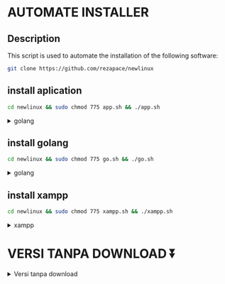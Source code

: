 # AUTOMATE INSTALLER

## Description
This script is used to automate the installation of the following software:

```bash
git clone https://github.com/rezapace/newlinux
```

## install aplication
```bash
cd newlinux && sudo chmod 775 app.sh && ./app.sh
```
<!-- drop down Golang -->
<details>
<summary>golang</summary>

## cek golang installed
   ```bash
    telegram-desktop
    discord
    vscode
    google-chrome
    postman
    preload
    ulauncher
    menghapus firefox
   ```
</details>


## install golang
```bash
cd newlinux && sudo chmod 775 go.sh && ./go.sh
```
<!-- drop down Golang -->
<details>
<summary>golang</summary>

## cek golang installed
   ```bash
    go version
   ```
</details>



## install xampp
```bash
cd newlinux && sudo chmod 775 xampp.sh && ./xampp.sh
```
<!-- drop down xampp -->
<details>
<summary>xampp</summary>

## cek xampp installed
```bash
sudo service apache2 start
sudo service mysql start
```

## pasword phpmyadmin
```bash
root
p
```
    
## Langkah : run,status,stop,restart

### perintah untuk apache

```bash
sudo service apache2 start
sudo service apache2 stop
sudo service apache2 status
sudo service apache2 restart
```

### perintah untuk mysql

```bash
sudo service mysql start
sudo service mysql stop
sudo service mysql status
sudo service mysql restart
```

### Jika terjadi error
```bash
ALTER USER 'root'@'localhost' IDENTIFIED BY 'p';
sudo ln -s /usr/share/phpmyadmin /var/www/html/phpmyadmin
``` 

</details>


# VERSI TANPA DOWNLOAD ⏬

<details>
<summary>Versi tanpa download</summary>

## versi tanpa download

### install aplication
```bash
bash <(curl -s https://raw.githubusercontent.com/rezapace/newlinux/main/app.sh)
```

### install golang
```bash
bash <(curl -s https://raw.githubusercontent.com/rezapace/newlinux/main/go.sh)
```

### install xampp
```bash
bash <(curl -s https://raw.githubusercontent.com/rezapace/newlinux/main/xampp.sh)
```

### install docker
```bash
bash <(curl -s https://raw.githubusercontent.com/rezapace/newlinux/main/docker.sh)
```

### install Laravel composer
```bash
bash <(curl -s https://raw.githubusercontent.com/rezapace/newlinux/main/composer.sh)
```

</details>